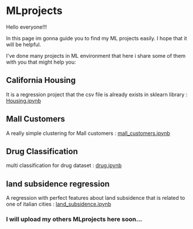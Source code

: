 # MLprojects
Hello everyone!!! 

In this page im gonna guide you to find my ML projects easily.
I hope that it will be helpful. 

I've done many projects in ML environment that here i share some of them with you that might help you:

<h2>California Housing</h2>
It is a regression project that the csv file is already exists in sklearn library : 
<a href=Regression_California_Housing.ipynb>Housing.ipynb</a>

 
<h2>Mall Customers</h2>
A really simple clustering for Mall customers : 
<a href=Clustering_mall_customers.ipynb>mall_customers.ipynb</a>

 
<h2>Drug Classification</h2>
multi classification for drug dataset : 
<a href=Classification_drug.ipynb>drug.ipynb</a>


<h2>land subsidence regression</h2>
A regression with perfect features about land subsidence that is related to one of italian cities : 
<a href=Regression_land_subsidence.ipynb>land_subsidence.ipynb</a>

<h3>I will upload my others MLprojects here soon...</h3>
